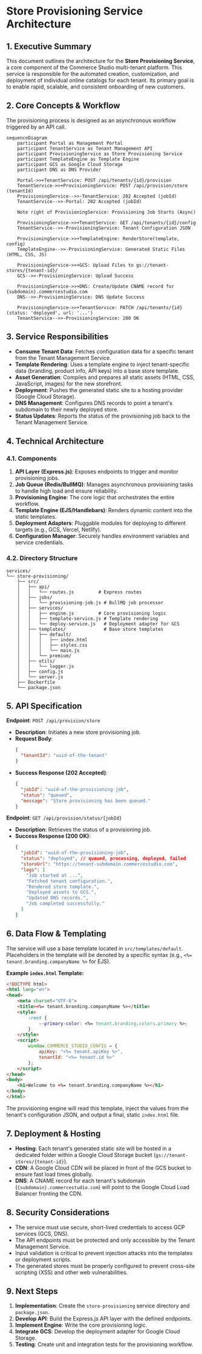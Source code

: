 # Store Provisioning Service Architecture

## 1. Executive Summary

This document outlines the architecture for the **Store Provisioning Service**, a core component of the Commerce Studio multi-tenant platform. This service is responsible for the automated creation, customization, and deployment of individual online catalogs for each tenant. Its primary goal is to enable rapid, scalable, and consistent onboarding of new customers.

## 2. Core Concepts & Workflow

The provisioning process is designed as an asynchronous workflow triggered by an API call.

```mermaid
sequenceDiagram
    participant Portal as Management Portal
    participant TenantService as Tenant Management API
    participant ProvisioningService as Store Provisioning Service
    participant TemplateEngine as Template Engine
    participant GCS as Google Cloud Storage
    participant DNS as DNS Provider

    Portal->>+TenantService: POST /api/tenants/{id}/provision
    TenantService->>+ProvisioningService: POST /api/provision/store (tenantId)
    ProvisioningService-->>-TenantService: 202 Accepted (jobId)
    TenantService-->>-Portal: 202 Accepted (jobId)

    Note right of ProvisioningService: Provisioning Job Starts (Async)

    ProvisioningService->>+TenantService: GET /api/tenants/{id}/config
    TenantService-->>-ProvisioningService: Tenant Configuration JSON

    ProvisioningService->>+TemplateEngine: RenderStore(template, config)
    TemplateEngine-->>-ProvisioningService: Generated Static Files (HTML, CSS, JS)

    ProvisioningService->>+GCS: Upload Files to gs://tenant-stores/{tenant-id}/
    GCS-->>-ProvisioningService: Upload Success

    ProvisioningService->>+DNS: Create/Update CNAME record for {subdomain}.commercestudio.com
    DNS-->>-ProvisioningService: DNS Update Success

    ProvisioningService->>+TenantService: PATCH /api/tenants/{id} (status: 'deployed', url: '...')
    TenantService-->>-ProvisioningService: 200 OK
```

## 3. Service Responsibilities

- **Consume Tenant Data**: Fetches configuration data for a specific tenant from the Tenant Management Service.
- **Template Rendering**: Uses a template engine to inject tenant-specific data (branding, product info, API keys) into a base store template.
- **Asset Generation**: Compiles and prepares all static assets (HTML, CSS, JavaScript, images) for the new storefront.
- **Deployment**: Pushes the generated static site to a hosting provider (Google Cloud Storage).
- **DNS Management**: Configures DNS records to point a tenant's subdomain to their newly deployed store.
- **Status Updates**: Reports the status of the provisioning job back to the Tenant Management Service.

## 4. Technical Architecture

### 4.1. Components

1.  **API Layer (Express.js)**: Exposes endpoints to trigger and monitor provisioning jobs.
2.  **Job Queue (Redis/BullMQ)**: Manages asynchronous provisioning tasks to handle high load and ensure reliability.
3.  **Provisioning Engine**: The core logic that orchestrates the entire workflow.
4.  **Template Engine (EJS/Handlebars)**: Renders dynamic content into the static templates.
5.  **Deployment Adapters**: Pluggable modules for deploying to different targets (e.g., GCS, Vercel, Netlify).
6.  **Configuration Manager**: Securely handles environment variables and service credentials.

### 4.2. Directory Structure

```
services/
└── store-provisioning/
    ├── src/
    │   ├── api/
    │   │   └── routes.js         # Express routes
    │   ├── jobs/
    │   │   └── provisioning-job.js # BullMQ job processor
    │   ├── services/
    │   │   ├── engine.js         # Core provisioning logic
    │   │   ├── template-service.js # Template rendering
    │   │   └── deploy-service.js   # Deployment adapter for GCS
    │   ├── templates/              # Base store templates
    │   │   ├── default/
    │   │   │   ├── index.html
    │   │   │   ├── styles.css
    │   │   │   └── main.js
    │   │   └── premium/
    │   ├── utils/
    │   │   └── logger.js
    │   ├── config.js
    │   └── server.js
    ├── Dockerfile
    └── package.json
```

## 5. API Specification

**Endpoint**: `POST /api/provision/store`
- **Description**: Initiates a new store provisioning job.
- **Request Body**:
  ```json
  {
    "tenantId": "uuid-of-the-tenant"
  }
  ```
- **Success Response (202 Accepted)**:
  ```json
  {
    "jobId": "uuid-of-the-provisioning-job",
    "status": "queued",
    "message": "Store provisioning has been queued."
  }
  ```

**Endpoint**: `GET /api/provision/status/{jobId}`
- **Description**: Retrieves the status of a provisioning job.
- **Success Response (200 OK)**:
  ```json
  {
    "jobId": "uuid-of-the-provisioning-job",
    "status": "deployed", // queued, processing, deployed, failed
    "storeUrl": "https://tenant-subdomain.commercestudio.com",
    "logs": [
      "Job started at ...",
      "Fetched tenant configuration.",
      "Rendered store template.",
      "Deployed assets to GCS.",
      "Updated DNS records.",
      "Job completed successfully."
    ]
  }
  ```

## 6. Data Flow & Templating

The service will use a base template located in `src/templates/default`. Placeholders in the template will be denoted by a specific syntax (e.g., `<%= tenant.branding.companyName %>` for EJS).

**Example `index.html` Template:**
```html
<!DOCTYPE html>
<html lang="en">
<head>
    <meta charset="UTF-8">
    <title><%= tenant.branding.companyName %></title>
    <style>
        :root {
            --primary-color: <%= tenant.branding.colors.primary %>;
        }
    </style>
    <script>
        window.COMMERCE_STUDIO_CONFIG = {
            apiKey: "<%= tenant.apiKey %>",
            tenantId: "<%= tenant.id %>"
        };
    </script>
</head>
<body>
    <h1>Welcome to <%= tenant.branding.companyName %></h1>
</body>
</html>
```

The provisioning engine will read this template, inject the values from the tenant's configuration JSON, and output a final, static `index.html` file.

## 7. Deployment & Hosting

-   **Hosting**: Each tenant's generated static site will be hosted in a dedicated folder within a Google Cloud Storage bucket (`gs://tenant-stores/{tenant-id}`).
-   **CDN**: A Google Cloud CDN will be placed in front of the GCS bucket to ensure fast load times globally.
-   **DNS**: A CNAME record for each tenant's subdomain (`{subdomain}.commercestudio.com`) will point to the Google Cloud Load Balancer fronting the CDN.

## 8. Security Considerations

-   The service must use secure, short-lived credentials to access GCP services (GCS, DNS).
-   The API endpoints must be protected and only accessible by the Tenant Management Service.
-   Input validation is critical to prevent injection attacks into the templates or deployment scripts.
-   The generated stores must be properly configured to prevent cross-site scripting (XSS) and other web vulnerabilities.

## 9. Next Steps

1.  **Implementation**: Create the `store-provisioning` service directory and `package.json`.
2.  **Develop API**: Build the Express.js API layer with the defined endpoints.
3.  **Implement Engine**: Write the core provisioning logic.
4.  **Integrate GCS**: Develop the deployment adapter for Google Cloud Storage.
5.  **Testing**: Create unit and integration tests for the provisioning workflow.